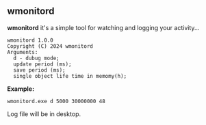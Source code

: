## wmonitord

**wmonitord** it's a simple tool for watching and logging your activity...
```
wmonitord 1.0.0
Copyright (C) 2024 wmonitord
Arguments:
  d - dubug mode;
  update period (ms);
  save period (ms);
  single object life time in memomy(h);
```
**Example:**
```
wmonitord.exe d 5000 30000000 48
```
Log file will be in desktop.
